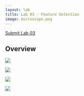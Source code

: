 ```yaml
---
layout: lab
title: Lab 03 - Feature Selection 
image: microscope.png
---
```




<a class="uk-button uk-button-default" href="https://canvas.asu.edu/courses/26991/assignments/588320">Submit Lab 03</a>


## Overview

![](https://www.rsipvision.com/wp-content/uploads/2015/12/ocrpicss.jpg)


![](https://i0.wp.com/omnianalytics.io/wp-content/uploads/2019/06/line.jpg?w=450&ssl=1)

![](https://i2.wp.com/omnianalytics.io/wp-content/uploads/2019/06/preview.png?w=450&ssl=1)

![](https://i2.wp.com/omnianalytics.io/wp-content/uploads/2019/06/preview-2.png)
